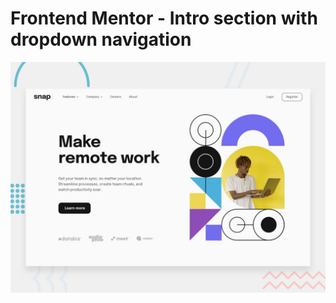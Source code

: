# Frontend Mentor - Intro section with dropdown navigation

![Design preview for the Intro section with dropdown navigation coding challenge](./design/desktop-preview.jpg)


